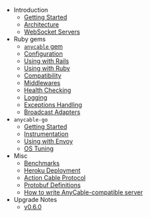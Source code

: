 * Introduction
  * [Getting Started](getting_started.md)
  * [Architecture](architecture.md)
  * [WebSocket Servers](websocket_servers.md)
* Ruby gems
  * [`anycable` gem](anycable_gem.md)
  * [Configuration](configuration.md)
  * [Using with Rails](using_with_rails.md)
  * [Using with Ruby](using_with_ruby.md)
  * [Compatibility](compatibility.md)
  * [Middlewares](middlewares.md)
  * [Health Checking](health_checking.md)
  * [Logging](logging.md)
  * [Exceptions Handling](exceptions.md)
  * [Broadcast Adapters](broadcast_adapters.md)
* `anycable-go`
  * [Getting Started](go_getting_started.md)
  * [Instrumentation](go_instrumentation.md)
  * [Using with Envoy](go_envoy.md)
  * [OS Tuning](go_os_tuning.md)
* Misc
  * [Benchmarks](benchmarks.md)
  * [Heroku Deployment](heroku.md)
  * [Action Cable Protocol](action_cable_protocol.md)
  * [Protobuf Definitions](rpc_proto.md)
  * [How to write AnyCable-compatible server](how_to_anycable_server.md)
* Upgrade Notes
  * [v0.6.0](upgrade_to_0_6_0.md)
